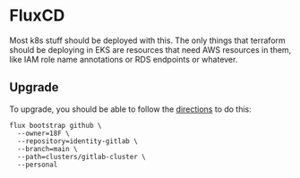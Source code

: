 # FluxCD

Most k8s stuff should be deployed with this.  The only things that
terraform should be deploying in EKS are resources that need AWS
resources in them, like IAM role name annotations or RDS endpoints
or whatever.

## Upgrade

To upgrade, you should be able to follow the
[directions](https://fluxcd.io/docs/guides/installation/#bootstrap-upgrade)
to do this:
```
flux bootstrap github \
  --owner=18F \
  --repository=identity-gitlab \
  --branch=main \
  --path=clusters/gitlab-cluster \
  --personal
```
